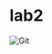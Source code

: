 # lab2
![Git ](https://user-images.githubusercontent.com/92797917/201215264-a3815c9d-7c38-4cb8-aec9-2c26752caec1.png "Omar Hesham")
